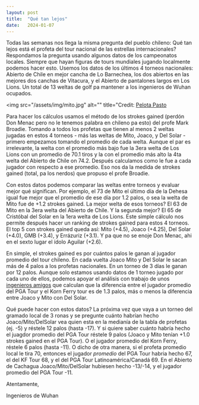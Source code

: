 ```yaml
---
layout: post
title:  "Qué tan lejos"
date:   2024-01-07
---
```


<p class="intro"><span class="dropcap"></span> Todas las semanas nos llega la misma pregunta del pueblo chileno: Qué tan lejos está el profeta del tour nacional de las estrellas internacionales? Respondamos la pregunta usando algunos datos de los campeonatos locales. Siempre que hayan figuras de tours mundiales jugando localmente podemos hacer esto. Usemos los datos de los últimos 4 torneos nacionales: Abierto de Chile en mejor cancha de Lo Barnechea, los dos abiertos en las mejores dos canchas de Vitacura, y el Abierto de pantalones largos en Los Lions. Un total de 13 weltas de golf pa mantener a los ingenieros de Wuhan ocupados.</p>

<img src="/assets/img/mito.jpg" alt="" title="Credit: <a href="https://www.pelotapasto.com"> Pelota Pasto</a>

Para hacer los cálculos usamos el método de los strokes gained (perdón Don Menac pero no le tenemos palabra en chileno pa esto) del profe Mark Broadie. Tomando a todos los profetas que tienen al menos 2 weltas jugadas en estos 4 torneos - más las weltas de Mito, Joaco, y Del Solar - primero empezamos tomando el promedio de cada welta. Aunque el par es irrelevante, la welta con el promedio más bajo fue la 3era welta de Los Lions con un promedio de 70.1 tiros y la con el promedio más alto la 4ta welta del Abierto de Chile on 74.2. Después calculamos como le fue a cada jugador con respecto a ese promedio. Eso nos da la medida de strokes gained (total, pa los nerdos) que propuso el profe Broadie. 

Con estos datos podemos comparar las weltas entre torneos y evaluar mejor qué significan. Por ejemplo, el 73 de Mito el último día de la Dehesa igual fue mejor que el promedio de ese día por 1.2 palos, o sea la welta de Mito fue de +1.2 strokes gained. La mejor welta de esos torneos? El 63 de Mito en la 3era welta del Abierto de Chile. Y la segunda mejor? El 65 de Cristóbal del Solar en la 1era welta de Los Lions. Este simple cálculo nos permite después hacer un ranking de strokes gained para estos 4 torneos. El top 5 con strokes gained queda así: Mito (+4.5), Joaco (+4.25), Del Solar (+4.0), GMB (+3.4), y Errázuriz (+3.1). Y pa que no se enoje Don Menac, ahi en el sexto lugar el ídolo Aguilar (+2.6). 

En simple, el strokes gained es por cuántos palos le ganan al jugador promedio del tour chileno. En cada vuelta Joaco Mito y Del Solar le sacan más de 4 palos a los profetas nacionales. En un torneo de 3 días le ganan por 12 palos. Aunque solo estamos usando datos de 1 torneo jugado por cada uno de ellos, podemos apoyar el análisis con trabajo de unos <a href="https://datagolf.com/comparing-pro-tours/">ingenieros amigos</a> que calculan que la diferencia entre el jugador promedio del PGA Tour y el Korn Ferry tour es de 1.3 palos, más o menos la diferencia entre Joaco y Mito con Del Solar.

Qué puede hacer con estos datos? La próxima vez que vaya a un torneo del gramado local de 3 ronas y se pregunte cuánto habrían hecho Joaco/Mito/DelSolar vea quien esta en la medianía de la tabla de profetas (ej. -5) y réstele 12 palos (hasta -17). Y si quiere saber cuánto habría hecho el juagdor promedio del PGA Tour réstele 9 palos (Joaco y Mito tenían +1.0 strokes gained en el PGA Tour). O el jugador promedio del Korn Ferry, réstele 6 palos (hasta -11). O dicho de otra manera, si el profeta promedio local le tira 70, entonces el jugador <em>promedio</em> del PGA Tour habria hecho 67, el del KF Tour 68, y el del PGA Tour Latinoamérica/Canadá 69. En el Abierto de Cachagua Joaco/Mito/DelSolar hubiesen hecho -13/-14, y el jugador promedio del PGA Tour -11.

Atentamente,

Ingenieros de Wuhan
